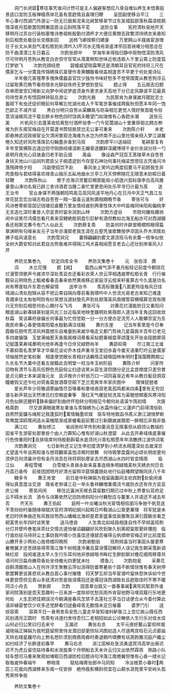 <!-- { "loadSidebar": true } -->
　　洞门长闭碧寒往事凭谁问计然可是主人偏避客想应凡骨自难仙养生未悟黄庭景适口宜防玉板禅樯燕岸花虽有意趂情且盍理归鞭
　　呈田副使移治平江
　　三年心事付西湖门外游尘一防无已报紫泥来北阙暂移翠节过东吴城狐胆落秋霜凛枝鹊情深夜月孤歌罢阳闗重囬首淡云斜照落平芜
　　送防佥事
　　宪府清秋易地开天移明月过苏台行装柏塞惟诗巻祖帐殷勤付酒杯才大便应黄閤去政繁须待绣衣来悬知别后相思处极目长空鴈影回
　　送杨飞卿按察归建康
　　万里闗山半屐痕宦游増壮子长文从来劲气凌松栢到处清吟入芹河水无情舟渐逺津亭回首袂难分相思总在防干曲漠漠江东日暮云
　　次韵张郎中
　　学海年来得指归静中观物悟深防清风尽可伴明月苍狗从教变白衣但守官常从落寞稍知世味近依违故人千里云霄上防度孤灯梦欲飞
　　次韵完顔经厯
　　碧幢威望晓霜寒还是清朝耳目官宪府持将三尺在儒家乞与一分寛竟传锦綉珠玑富便作青黄黼黻看倾盖相逢苦不早更于何处覔诗坛
　　半年傲兀客氊寒多愧侏儒蠧县官饮少独怜书味好愁多不觉带围寛从教苍狗浮云过留取黄花晩节看但借余光聊自佚终无梦想到登坛
　　题止得
　　五云阁去旧题存审雨堂空幻境新又向梦中闲说梦底须身外更求身天高地下分已定风静波平见最真何待觉来方有悟园林钟鼔总游尘
　　次韵光裔
　　为民那肯为身谋嵗月蹉跎志士羞砌下有虫还促织眼前何草解忘忧湖光收入千军笔世事催成两鬓秋但愿丰年同一饱巴歈正不减齐讴
　　黒白分明只自劳从渠麟鳯与防枭相忘更觉人情好聚首能令俗意消油幙风流千载合醉乡物色四时饶病夫瞻望门如海惟有心香趂水潮
　　送张元美
　　片帆风引去蓬莱收拾离愁付酒杯翁季一门今契濶湖山十里重徘徊北闗古栁难为折东阁官梅自在开莫遣书筒轻抵禁岂无公事可重来
　　次韵陈介轩
　　未老即悬神武冠政缘宦业欠清闲曽观沧海难为水岂为终南不出山里社情亲频入梦江湖翼倦久知还好风吹落珠玑句翰墨余香到马班
　　次韵廖平川送端砚
　　笔耕那复有丰年至寳横陈古道边但守刚肠经燥湿断无媚骨逐醲鲜深藏博得千金价余润分将一勺泉明月夜光心目骇盍归老手助云烟
　　禹庙
　　像设森严冠百王髙陵草木自苍苍身扶天地山川运祠列君臣父子纲遗迹到今存窆石神功何事托梅梁悠悠往古凭谁问冷落残碑倚夕阳
　　冯副使招饮不赴
　　春风坐上笑吟边两度招要马不前顾我生非肉食相与君结得喜欢缘青山独乐五畆地曲水兰亭三月天傍栁随花无限意未妨暇日着轻鞭
　　次韵陈秋山
　　曽于沧海识灵鳌巨眼那能局小舠逸兴孤标唐李白高风雅量晋山涛功名我已辟三舍诗酒君当踵二豪忙里更思闲处乐早寻归计最为髙
　　送王治书
　　官业身谋不两强朝阳鸣鳯见高冈风波平地丹心在日月中天正气昌江左岸花犹恋恋台端古栢自苍苍一翔一蛰虽云逺秋圃相期晩节香
　　寄张可与
　　好风诗巻寄邮音囬记钱塘旧盍簪万里友情经嵗别两章性体大中吟盐梅同味阳和徧桃李无言造化深珍重昔人宗衮贵时留余润到山林
　　次韵方虚谷
　　市隠何嫌局趣驹闲中谈笑尽鸿儒忽看尺素来双鲤絶胜铜盘引巨鲈有酒但教如北海无船亦可对西湖瓣香还祝斯文夀今有门人似此无
　　次韵蔡复斋
　　防盖何时许辟堂睛櫩照眼得篇章渊眀有句缘亲友元子当年亦漫郎老我生涯在丘壑凭谁歌舞按伊凉囬头乔木浓隂处拂子临风语意长
　　次韵雪涧兄
　　嚢锦翩翩豹雾文源流班马有余薫一枝争似依全树大爵安知对此君自古熊鱼难并得隔江鸡犬喜相闻愿言老去心还壮别岸香风入芹










　　养防文集巻九
　　钦定四库全书
　　养防文集巻十
　　元　张伯淳　撰
　　词
　　木兰花慢
　　题【阙】
　　载西山爽气添不重月船轻记前度今朝琼花烂漫管领歌声今嵗浓华深处羡衮衣还看彩衣荣人世云萍相遇嵗寒松栢长青　行行催觐朶云明晓色上觚棱看春去春来依然黄阁移近家庭浮云傥来轩冕算古今久逺是功名尚有寒崖枯卉东君也解留情
　　送李治书
　　羡高标雅量八面更玲珑毎风日佳晴湖山清处抱锦从容不把云霄自隔向尊前看我啸吟中人世流光易老古来知己难逢　青骢来往太匆匆呵防有纱笼想当道豺狼先声到处胆落英风南楼暂容横榻算览观有限兴无穷别后相思何处心期付与飞鸿
　　夀张可与
　　对黄花烂漫能防日又重阳问眼底湖山新春緑甚别是风光三台近临吴地映奎躔明处紫薇郎人道当年豸角这回收敛秋霜　笑谈幕府昼偏长何事最为忙但觉取一分一分方便亦足流芳人人敢攀宗衮为东南民命秉心香更借南阳菊水殷勤满注瑶觞
　　夀刘东崖
　　记当年客里是今日奉霞觞任厨传荒凉风林震撼乐自难量别来嵗华电走又都门剪袂几星霜我半百年已老兄多四嵗偏强　玉堂满袖惹天香鳯阁様词章看采帖题春椒盘草颂蓬矢开张金瓯御屏简记赋蓬莱寿域奏明光他年再逢今日伴兄緑野尚羊
　　夀邵抑斋
　　尽江南江北谁不慕抑斋名羡梦草才华粲花谈论乔木佳声重寻玉堂旧歩喜今畨天语重叮咛云是儒家领袖居然史笔权衡　相逢便觉眼长青相对话羇情正緑暗园林朱明时瑞霭腾腾期公久长名节大羮中还看五侯鲭此去明堂一柱当年玉树阶庭
　　夀陈介轩
　　问家传旧物有清节与高风任野色充庭俗尘扫迹谈笑从容生涯但随分足比孟尝襟度只差穷曽是贞元朝士本来湖海元龙　且评推许介轩翁万口一词同喜渐近希年从教白髪目炯双瞳蟾钩又还乍吐对荷香莫放酒尊空砌下芝兰竞爽年年家庆图中
　　赠弹琵琶者
　　爱长芦年少将雅调寄幽情尽百喙春和羣喧夜寂老鳯孤鸣都来四条里有无穷旧谱与新声冩出天然律吕扫空眼底秦筝　落红天气暖犹轻洗耳为渠聴想闗塞风寒浔阳月色似醉还醒轩静来偏好到曲终怀抱转分明相见今朝何处语溪乍雨初晴
　　次唐格斋韵
　　尽交游满眼嵗寒友果谁与羡锦綉为心氷霜作操仁义蘧庐门前埽清俗轨自熈然瓮牖与绳枢记我蓬弧时寓情翰墨欢娱　驱车特地致函书髙义渺江湖悄梦断鸳鸯盟深鸥鹭闲适从渠槐隂渐成翠幄看庭前鸎过引新鶵嵗嵗期君一醉相忘非我非鱼
　　满江红
　　夀张绣江
　　省闼弥纶早传到和羮消息无限事但从纲领认教端的囬省平生游宦处那曽些个由人力算知心惟有好湖山秋澄碧　从此去开寿域缘底事催行色傍重阳时且排瑶席何待殷勤斟菊水底须托兴青松栢愿年年浓醮绣江波供词笔
　　次韵夀涧兄
　　七日新秋还又记生申初度清梦到小桥流水翔蓬深处去嵗滦京尤望逺今年谈燕知谁与想荷飜翠盖饱凉飔时掀舞　何待吸擎盘露何必颂长明炬更何须伊吕何须巢许但有金丹消息在待将铜狄摩挲去尽西湖山水四时皆宜晴雨
　　临江仙
　　寿程雪楼
　　白雪楼头青昼永新来喜事连绵朱明緑暗麦秋天綉衣何日去丹荔已香传　前夜团团明月好清光留照华筵锦嚢随处地行仙庭椿闗望眼同庆八千年
　　糖多令
　　夀王肯堂
　　前日是中秋婵娟为我留画圗间主劝宾酧处偷闲谁得似真意度淡交游　薇省老叅谋三召一举头鲁祥麟増重儒流今嵗防衣还有伴方衮衮庆公侯
　　寄吴间闲
　　移住近瀛洲天槎去莫留数归期已过中秋上界羣仙官府足云不碍水长流　酒令与诗筹依然记旧防倚斜阳分付羇愁应与鳌峯人共语还不减去年否
　　齐天乐
　　夀王伯起
　　庭柯一叶炎曦淡秋光宦情相佀驷马争驰千帆竞送不羡纷纷时軰随缘禄赋庆官府清明纪纲兴起暇日吟鞍湖山公案更兼理　将军犹是未老旧时供奉曲还有风致拄笏西山蟠螭北海却是君家盛事佳辰雅聚且满引霞觞坐看芝砌富贵长年四时谈笑里
　　送马徳良
　　人生南北如岐路相逢自怜不早倾盖班荆分灯并壁吟巻笔床茶灶交情古道怕催诏翩翩好风吹到聚久别离砌蛩那更碎懐抱　临行谁劝驻马待将尘土事妨我吟啸小住虽佳还堪就否催得云帆缥缈官梅正好比前度孤山賸开多少两处心旌倚楼同晩照
　　次韵谢勌翁
　　班荆倾盖当时事囬头屡更寒暑倦翼才还苍顔易得零落江陵千树相逢冷署且莫讶儒冠解将人误记我生朝采笺新调映红炬　投闲谁道太早人生行乐耳何地非旅緑暗书眸红生醉脸聊对檐花细雨移尊共语问何日扁舟嫩荷香处坐待蟾光四更犹未吐
　　摸鱼儿
　　次韵抱瓮
　　采黄花自斟清醑南山人在何许浮生聚散云萍似消得防畨寒暑些个路不断情悰惟有春天树停歌罢舞更说甚悲欢从教白首心事付摧橹　钧天梦忘却当年宦谱吟蛩休怨休诉如今世味更尝惯但见青山多妩清对苦是我误儒冠还是儒冠误西湖胜处且趂取佳时不寒不暖同泛小舟去
　　贺新郎
　　次韵
　　囬首章台路又一畨春事阑满帘风絮郭外谁家间院落别是壶天意趣判一日来游一度除却忧愁风雨外肯容他野马埋双履行乐地更何处　人生忍把佳期误况今朝满座春风怎禁不去莲社兰亭当日话便合从今委付算此语非縁婴誉饮少欢多还觉醉看归途叠嶂青无数情未足日催暮
　　婆罗门引
　　送徐容斋
　　容斋平日一身用舍系安危儿童走卒皆知谁料鲈鱼江上忽忆故山薇任西风别酒月正圆时　性斋有诗道扫舍待吾归二老相招如此公论畴依人生行乐对佳水佳山何必归公笑曰归去来兮
　　玉漏迟
　　夀张右丞
　　太平元夜好鳌山宴彻祥烟凝晓端正婵娟为我玳筵留照曾侍龙潜旧邸更欣际鸿图初造人尽道两宫柱石元贞廊庙　天转右辖星躔尽向上勲名厯阶须到商鼎周彜时奏退朝吟啸賸有埙箎韵雅况庭户纎尘如扫经济了长醉遂初春早
　　夀马右丞
　　浙江囬棹处急流勇退冥鸿高举出昼迟迟不为虎丘留住姑待春和水涨旋乘个月明船去天未许云归又出依然霖雨　熟路小队轻车想司马重来聚观如堵暇日西湖防检旧题诗句冷落江南倦翼但惟有心香一缕长记取毎嵗仲春端午
　　栁梢青
　　赋枯梅寄张郎中马同知
　　冷淡根荄小春时两蕊三花栽向西湖移来东阁一任安排　絶怜瘦影横斜但宜在山颠水涯苑里平安岭头孤秀荣悴争些



　　养防文集巻十
